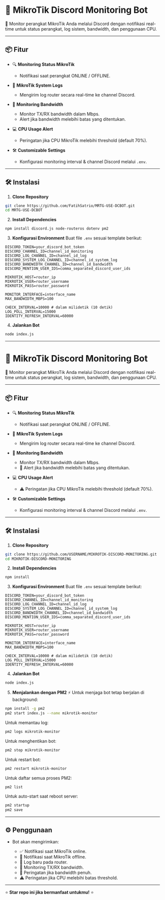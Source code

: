 # 📡 MikroTik Discord Monitoring Bot

🚀 Monitor perangkat MikroTik Anda melalui Discord dengan notifikasi real-time untuk status perangkat, log sistem, bandwidth, dan penggunaan CPU.

---

## 📦 Fitur

* 🔍 **Monitoring Status MikroTik**

  * Notifikasi saat perangkat ONLINE / OFFLINE.

* 📝 **MikroTik System Logs**

  * Mengirim log router secara real-time ke channel Discord.

* 📡 **Monitoring Bandwidth**

  * Monitor TX/RX bandwidth dalam Mbps.
  * Alert jika bandwidth melebihi batas yang ditentukan.

* 💻 **CPU Usage Alert**

  * Peringatan jika CPU MikroTik melebihi threshold (default 70%).

* 🛠️ **Customizable Settings**

  * Konfigurasi monitoring interval & channel Discord melalui `.env`.

---

## 🛠️ Instalasi

1. **Clone Repository**

```bash
git clone https://github.com/FatihSatrio/MRTG-USE-DCBOT.git
cd MRTG-USE-DCBOT
```

2. **Install Dependencies**

```bash
npm install discord.js node-routeros dotenv pm2
```

3. **Konfigurasi Environment**
   Buat file `.env` sesuai template berikut:

```
DISCORD_TOKEN=your_discord_bot_token
DISCORD_CHANNEL_ID=channel_id_monitoring
DISCORD_LOG_CHANNEL_ID=channel_id_log
DISCORD_SYSTEM_LOG_CHANNEL_ID=channel_id_system_log
DISCORD_BANDWIDTH_CHANNEL_ID=channel_id_bandwidth
DISCORD_MENTION_USER_IDS=comma_separated_discord_user_ids

MIKROTIK_HOST=router_ip
MIKROTIK_USER=router_username
MIKROTIK_PASS=router_password

MONITOR_INTERFACE=interface_name
MAX_BANDWIDTH_MBPS=100

CHECK_INTERVAL=10000 # dalam milidetik (10 detik)
LOG_POLL_INTERVAL=15000
IDENTITY_REFRESH_INTERVAL=60000
```

4. **Jalankan Bot**

```bash
node index.js
```
---

# 📡 MikroTik Discord Monitoring Bot

🚀 Monitor perangkat MikroTik Anda melalui Discord dengan notifikasi real-time untuk status perangkat, log sistem, bandwidth, dan penggunaan CPU.

---

## 📦 Fitur

* 🔍 **Monitoring Status MikroTik**

  * Notifikasi saat perangkat ONLINE / OFFLINE.

* 📝 **MikroTik System Logs**

  * Mengirim log router secara real-time ke channel Discord.

* 📡 **Monitoring Bandwidth**

  * Monitor TX/RX bandwidth dalam Mbps.
  * 🚨 Alert jika bandwidth melebihi batas yang ditentukan.

* 💻 **CPU Usage Alert**

  * ⚠️ Peringatan jika CPU MikroTik melebihi threshold (default 70%).

* 🛠️ **Customizable Settings**

  * Konfigurasi monitoring interval & channel Discord melalui `.env`.

---

## 🛠️ Instalasi

1. **Clone Repository**

```bash
git clone https://github.com/USERNAME/MIKROTIK-DISCORD-MONITORING.git
cd MIKROTIK-DISCORD-MONITORING
```

2. **Install Dependencies**

```bash
npm install
```

3. **Konfigurasi Environment**
   Buat file `.env` sesuai template berikut:

```
DISCORD_TOKEN=your_discord_bot_token
DISCORD_CHANNEL_ID=channel_id_monitoring
DISCORD_LOG_CHANNEL_ID=channel_id_log
DISCORD_SYSTEM_LOG_CHANNEL_ID=channel_id_system_log
DISCORD_BANDWIDTH_CHANNEL_ID=channel_id_bandwidth
DISCORD_MENTION_USER_IDS=comma_separated_discord_user_ids

MIKROTIK_HOST=router_ip
MIKROTIK_USER=router_username
MIKROTIK_PASS=router_password

MONITOR_INTERFACE=interface_name
MAX_BANDWIDTH_MBPS=100

CHECK_INTERVAL=10000 # dalam milidetik (10 detik)
LOG_POLL_INTERVAL=15000
IDENTITY_REFRESH_INTERVAL=60000
```

4. **Jalankan Bot**

```bash
node index.js
```

5. **Menjalankan dengan PM2** ⚡
   Untuk menjaga bot tetap berjalan di background:

```bash
npm install -g pm2
pm2 start index.js --name mikrotik-monitor
```

Untuk memantau log:

```bash
pm2 logs mikrotik-monitor
```

Untuk menghentikan bot:

```bash
pm2 stop mikrotik-monitor
```

Untuk restart bot:

```bash
pm2 restart mikrotik-monitor
```

Untuk daftar semua proses PM2:

```bash
pm2 list
```

Untuk auto-start saat reboot server:

```bash
pm2 startup
pm2 save
```

---

## ⚙️ Penggunaan

* Bot akan mengirimkan:

  * ✅ Notifikasi saat MikroTik online.
  * 🔴 Notifikasi saat MikroTik offline.
  * 📝 Log baru pada router.
  * 📡 Monitoring TX/RX bandwidth.
  * 🚨 Peringatan jika bandwidth penuh.
  * ⚠️ Peringatan jika CPU melebihi batas threshold.

---

⭐ **Star repo ini jika bermanfaat untukmu!** ⭐

